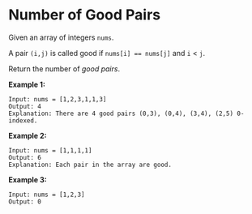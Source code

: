 # Number of Good Pairs

Given an array of integers ```nums```.

A pair ```(i,j)``` is called good if ```nums[i] == nums[j]``` and ```i``` < ```j```.

Return the number of *good pairs*.

**Example 1:**
```
Input: nums = [1,2,3,1,1,3]
Output: 4
Explanation: There are 4 good pairs (0,3), (0,4), (3,4), (2,5) 0-indexed.
```

**Example 2:**
```
Input: nums = [1,1,1,1]
Output: 6
Explanation: Each pair in the array are good.
```

**Example 3:**
```
Input: nums = [1,2,3]
Output: 0
```